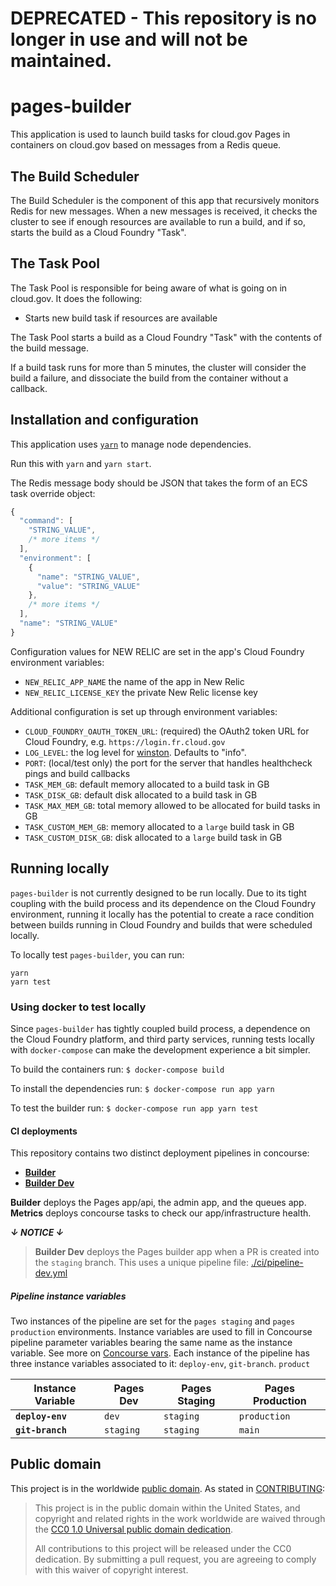 # DEPRECATED - This repository is no longer in use and will not be maintained. 

# pages-builder

This application is used to launch build tasks for cloud.gov Pages in containers on cloud.gov based on messages from a Redis queue.

## The Build Scheduler

The Build Scheduler is the component of this app that recursively monitors Redis for new messages. When a new messages is received, it checks the cluster to see if enough resources are available to run a build, and if so, starts the build as a Cloud Foundry "Task".

## The Task Pool

The Task Pool is responsible for being aware of what is going on in cloud.gov.
It does the following:

- Starts new build task if resources are available

The Task Pool starts a build as a Cloud Foundry "Task" with the contents of the build message.

If a build task runs for more than 5 minutes, the cluster will consider the build a failure, and dissociate the build from the container without a callback.

## Installation and configuration

This application uses [`yarn`](https://yarnpkg.com) to manage node dependencies.

Run this with `yarn` and `yarn start`.

The Redis message body should be JSON that takes the form of an ECS task override object:

```js
{
  "command": [
    "STRING_VALUE",
    /* more items */
  ],
  "environment": [
    {
      "name": "STRING_VALUE",
      "value": "STRING_VALUE"
    },
    /* more items */
  ],
  "name": "STRING_VALUE"
}
```

Configuration values for NEW RELIC are set in the app's Cloud Foundry environment variables:

- `NEW_RELIC_APP_NAME` the name of the app in New Relic
- `NEW_RELIC_LICENSE_KEY` the private New Relic license key

Additional configuration is set up through environment variables:

- `CLOUD_FOUNDRY_OAUTH_TOKEN_URL`: (required) the OAuth2 token URL for Cloud Foundry, e.g. `https://login.fr.cloud.gov`
- `LOG_LEVEL`: the log level for [winston](https://github.com/winstonjs/winston#logging-levels). Defaults to "info".
- `PORT`: (local/test only) the port for the server that handles healthcheck pings and build callbacks
- `TASK_MEM_GB`: default memory allocated to a build task in GB
- `TASK_DISK_GB`: default disk allocated to a build task in GB
- `TASK_MAX_MEM_GB`: total memory allowed to be allocated for build tasks in GB
- `TASK_CUSTOM_MEM_GB`: memory allocated to a `large` build task in GB
- `TASK_CUSTOM_DISK_GB`: disk allocated to a `large` build task in GB

## Running locally

`pages-builder` is not currently designed to be run locally. Due to its tight coupling with the build process and its dependence on the Cloud Foundry environment, running it locally has the potential to create a race condition between builds running in Cloud Foundry and builds that were scheduled locally.

To locally test `pages-builder`, you can run:

```
yarn
yarn test
```

### Using docker to test locally

Since `pages-builder` has tightly coupled build process, a dependence on the Cloud Foundry platform, and third party services, running tests locally with `docker-compose` can make the development experience a bit simpler.

To build the containers run:
`$ docker-compose build`

To install the dependencies run:
`$ docker-compose run app yarn`

To test the builder run:
`$ docker-compose run app yarn test`

#### CI deployments
This repository contains two distinct deployment pipelines in concourse:
- [__Builder__](./ci/pipeline.yml)
- [__Builder Dev__](./ci/pipeline-dev.yml)

__Builder__ deploys the Pages app/api, the admin app, and the queues app. __Metrics__ deploys concourse tasks to check our app/infrastructure health.

__*&#8595; NOTICE &#8595;*__

> __Builder Dev__ deploys the Pages builder app when a PR is created into the `staging` branch. This uses a unique pipeline file: [./ci/pipeline-dev.yml](./ci/pipeline-dev.yml)

##### Pipeline instance variables
Two instances of the pipeline are set for the `pages staging` and `pages production` environments. Instance variables are used to fill in Concourse pipeline parameter variables bearing the same name as the instance variable. See more on [Concourse vars](https://concourse-ci.org/vars.html). Each instance of the pipeline has three instance variables associated to it: `deploy-env`, `git-branch`. `product`

|Instance Variable|Pages Dev|Pages Staging|Pages Production|
--- | --- | ---| ---|
|**`deploy-env`**|`dev`|`staging`|`production`|
|**`git-branch`**|`staging`|`staging`|`main`|


## Public domain

This project is in the worldwide [public domain](LICENSE.md). As stated in [CONTRIBUTING](CONTRIBUTING.md):

> This project is in the public domain within the United States, and copyright and related rights in the work worldwide are waived through the [CC0 1.0 Universal public domain dedication](https://creativecommons.org/publicdomain/zero/1.0/).
>
> All contributions to this project will be released under the CC0 dedication. By submitting a pull request, you are agreeing to comply with this waiver of copyright interest.

